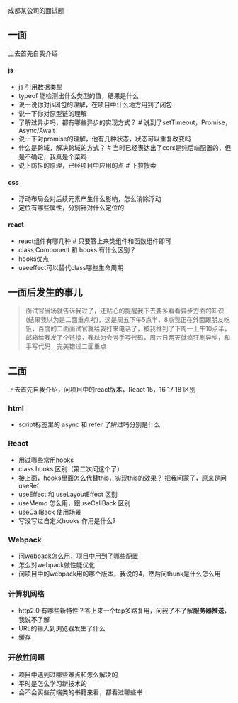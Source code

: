 成都某公司的面试题

## 一面
上去首先自我介绍
#### js 
- js 引用数据类型
- typeof 能检测出什么类型的值，结果是什么
- 说一说你对js闭包的理解，在项目中什么地方用到了闭包
- 说一下你对原型链的理解
- 了解过异步吗，都有哪些异步的实现方式？ # 说到了setTimeout，Promise，Async/Await
- 说一下对promise的理解，他有几种状态，状态可以重复改变吗
- 什么是跨域，解决跨域的方式？  # 当时已经表达出了cors是纯后端配置的，但是不确定，我真是个菜鸡
- 说下防抖的原理，已经项目中应用的点 # 下拉搜索
#### css
- 浮动布局会对后续元素产生什么影响，怎么消除浮动
- 定位有哪些属性，分别针对什么定位的

#### react
- react组件有哪几种 # 只要答上来类组件和函数组件即可
- class Component 和 hooks 有什么区别？
- hooks优点
- useeffect可以替代class哪些生命周期

## 一面后发生的事儿
> 面试官当场就告诉我过了，还贴心的提醒我下去要多看看~~异步方面的知识~~(结果我以为是二面重点考)，这是周五下午5点半，8点我正在外面跟朋友吃饭，百度的二面面试官就给我打来电话了，被我推到了下周一上午10点半，邮箱给我发了个链接，~~我以为会考手写代码~~，周六日两天就疯狂刷异步，和手写代码，完美错过二面重点

## 二面
上去首先自我介绍，问项目中的react版本，React 15，16 17 18 区别
### html
- script标签里的 async 和 refer 了解过吗分别是什么
### React
- 用过哪些常用hooks
- class hooks 区别（第二次问这个了）
- 接上面，hooks里面怎么代替this，实现this的效果？ 把我问蒙了，原来是问useRef
- useEffect 和 useLayoutEffect 区别
- useMemo 怎么用，跟useCallBack 区别
- useCallBack 使用场景
- 写没写过自定义hooks 作用是什么?
### Webpack
- 问webpack怎么用，项目中用到了哪些配置
- 怎么对webpack做性能优化
- 问项目中的webpack用的哪个版本，我说的4，然后问thunk是什么怎么用
### 计算机网络
- http2.0 有哪些新特性？答上来一个tcp多路复用，问我了不了解**服务器推送**，我说不了解
- URL的输入到浏览器发生了什么
- 缓存
### 开放性问题
- 项目中遇到过哪些难点和怎么解决的
- 平时是怎么学习新技术的
- 会不会买些前端类的书籍来看，都看过哪些书